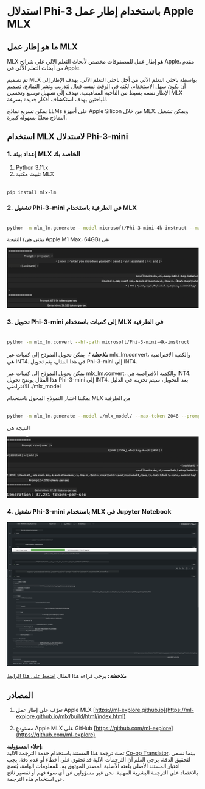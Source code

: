 <!--
CO_OP_TRANSLATOR_METADATA:
{
  "original_hash": "dcb656f3d206fc4968e236deec5d4384",
  "translation_date": "2025-07-17T10:03:41+00:00",
  "source_file": "md/03.FineTuning/03.Inference/MLX_Inference.md",
  "language_code": "ar"
}
-->
# **استدلال Phi-3 باستخدام إطار عمل Apple MLX**

## **ما هو إطار عمل MLX**

MLX هو إطار عمل للمصفوفات مخصص لأبحاث التعلم الآلي على شرائح Apple، مقدم من أبحاث التعلم الآلي في Apple.

تم تصميم MLX بواسطة باحثي التعلم الآلي من أجل باحثي التعلم الآلي. يهدف الإطار إلى أن يكون سهل الاستخدام، لكنه في الوقت نفسه فعال لتدريب ونشر النماذج. تصميم الإطار نفسه بسيط من الناحية المفاهيمية. نهدف إلى تسهيل توسيع وتحسين MLX للباحثين بهدف استكشاف أفكار جديدة بسرعة.

يمكن تسريع نماذج LLMs على أجهزة Apple Silicon من خلال MLX، ويمكن تشغيل النماذج محليًا بسهولة كبيرة.

## **استخدام MLX لاستدلال Phi-3-mini**

### **1. إعداد بيئة MLX الخاصة بك**

1. Python 3.11.x  
2. تثبيت مكتبة MLX

```bash

pip install mlx-lm

```

### **2. تشغيل Phi-3-mini في الطرفية باستخدام MLX**

```bash

python -m mlx_lm.generate --model microsoft/Phi-3-mini-4k-instruct --max-token 2048 --prompt  "<|user|>\nCan you introduce yourself<|end|>\n<|assistant|>"

```

النتيجة (بيئتي هي Apple M1 Max، 64GB) هي

![Terminal](../../../../../translated_images/01.5cf57df8f7407cf9281c0237f4e69c3728b8817253aad0835d14108b07c83c88.ar.png)

### **3. تحويل Phi-3-mini إلى كميات باستخدام MLX في الطرفية**

```bash

python -m mlx_lm.convert --hf-path microsoft/Phi-3-mini-4k-instruct

```

***ملاحظة：*** يمكن تحويل النموذج إلى كميات عبر mlx_lm.convert، والكمية الافتراضية هي INT4. في هذا المثال، يتم تحويل Phi-3-mini إلى INT4.

يمكن تحويل النموذج إلى كميات عبر mlx_lm.convert، والكمية الافتراضية هي INT4. هذا المثال يوضح تحويل Phi-3-mini إلى INT4. بعد التحويل، سيتم تخزينه في الدليل الافتراضي ./mlx_model

يمكننا اختبار النموذج المحول باستخدام MLX من الطرفية

```bash

python -m mlx_lm.generate --model ./mlx_model/ --max-token 2048 --prompt  "<|user|>\nCan you introduce yourself<|end|>\n<|assistant|>"

```

النتيجة هي

![INT4](../../../../../translated_images/02.7b188681a8eadbc111aba8d8006e4b3671788947a99a46329261e169dd2ec29f.ar.png)

### **4. تشغيل Phi-3-mini باستخدام MLX في Jupyter Notebook**

![Notebook](../../../../../translated_images/03.b9705a3a5aaa89f9eb0ca04c1a4565dfe4a5e8cc68604227d2eab149fef1d3c7.ar.png)

***ملاحظة:*** يرجى قراءة هذا المثال [اضغط على هذا الرابط](../../../../../code/03.Inference/MLX/MLX_DEMO.ipynb)

## **المصادر**

1. تعرّف على إطار عمل Apple MLX [https://ml-explore.github.io](https://ml-explore.github.io/mlx/build/html/index.html)

2. مستودع Apple MLX على GitHub [https://github.com/ml-explore](https://github.com/ml-explore)

**إخلاء المسؤولية**:  
تمت ترجمة هذا المستند باستخدام خدمة الترجمة الآلية [Co-op Translator](https://github.com/Azure/co-op-translator). بينما نسعى لتحقيق الدقة، يرجى العلم أن الترجمات الآلية قد تحتوي على أخطاء أو عدم دقة. يجب اعتبار المستند الأصلي بلغته الأصلية المصدر الموثوق به. للمعلومات الهامة، يُنصح بالاعتماد على الترجمة البشرية المهنية. نحن غير مسؤولين عن أي سوء فهم أو تفسير ناتج عن استخدام هذه الترجمة.